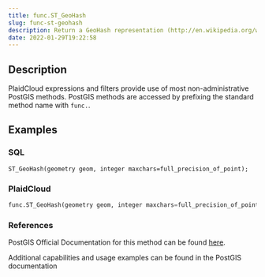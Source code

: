 ```yaml
---
title: func.ST_GeoHash
slug: func-st-geohash
description: Return a GeoHash representation (http://en.wikipedia.org/wiki/Geohash) of the geometry
date: 2022-01-29T19:22:58
---
```



## Description


PlaidCloud expressions and filters provide use of most non-administrative PostGIS methods. PostGIS methods are accessed by prefixing the standard method name with `func.`.



## Examples


### SQL



```
ST_GeoHash(geometry geom, integer maxchars=full_precision_of_point);
```


### PlaidCloud



```python
func.ST_GeoHash(geometry geom, integer maxchars=full_precision_of_point)
```


### References


PostGIS Official Documentation for this method can be found [here](https://postgis.net/docs/manual-3.1/ST_GeoHash.html).



Additional capabilities and usage examples can be found in the PostGIS documentation

